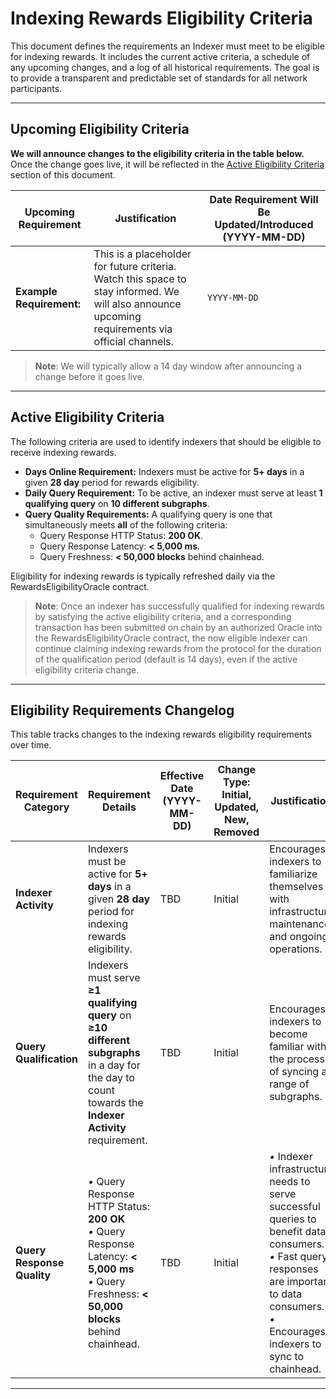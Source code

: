 # Indexing Rewards Eligibility Criteria

This document defines the requirements an Indexer must meet to be eligible for indexing rewards. It includes the current active criteria, a schedule of any upcoming changes, and a log of all historical requirements. The goal is to provide a transparent and predictable set of standards for all network participants.

---

## Upcoming Eligibility Criteria

**We will announce changes to the eligibility criteria in the table below.** Once the change goes live, it will be reflected in the [Active Eligibility Criteria](https://github.com/graphprotocol/service-quality-oracle/blob/main/ELIGIBILITY_CRITERIA.md#active-eligibility-criteria) section of this document.

| Upcoming Requirement | Justification | Date Requirement Will Be Updated/Introduced (YYYY-MM-DD) |
|----------------------|---------------|----------------------------------------------------------|
| **Example Requirement:** | This is a placeholder for future criteria. Watch this space to stay informed. We will also announce upcoming requirements via official channels. | `YYYY-MM-DD` |

> **Note**:
> We will typically allow a 14 day window after announcing a change before it goes live.

---

## Active Eligibility Criteria

The following criteria are used to identify indexers that should be eligible to receive indexing rewards.

- **Days Online Requirement:** Indexers must be active for **5+ days** in a given **28 day** period for rewards eligibility.
- **Daily Query Requirement:** To be active, an indexer must serve at least **1 qualifying query** on **10 different subgraphs**.
- **Query Quality Requirements:** A qualifying query is one that simultaneously meets **all** of the following criteria:
  - Query Response HTTP Status: **200 OK**.
  - Query Response Latency: **< 5,000 ms**.
  - Query Freshness: **< 50,000 blocks** behind chainhead.

Eligibility for indexing rewards is typically refreshed daily via the RewardsEligibilityOracle contract.

> **Note**:
> Once an indexer has successfully qualified for indexing rewards by satisfying the active eligibility criteria, and a corresponding transaction has been submitted on chain by an authorized Oracle into the RewardsEligibilityOracle contract, the now eligible indexer can continue claiming indexing rewards from the protocol for the duration of the qualification period (default is 14 days), even if the active eligibility criteria change.

---

## Eligibility Requirements Changelog

This table tracks changes to the indexing rewards eligibility requirements over time.

| Requirement Category | Requirement Details | Effective Date (YYYY-MM-DD) | Change Type: Initial, Updated, New, Removed | Justification | Notes |
|----------------------|---------------------|-----------------------------|-------------|---------------|-------|
| **Indexer Activity** | Indexers must be active for **5+ days** in a given **28 day** period for indexing rewards eligibility. | TBD | Initial | Encourages indexers to familiarize themselves with infrastructure maintenance and ongoing operations. | Planned for Rewards Eligibility Oracle launch |
| **Query Qualification** | Indexers must serve **≥1 qualifying query** on **≥10 different subgraphs** in a day for the day to count towards the **Indexer Activity** requirement. | TBD | Initial | Encourages indexers to become familiar with the process of syncing a range of subgraphs. | Planned for Rewards Eligibility Oracle launch |
| **Query Response Quality** | *•* Query Response HTTP Status: **200 OK**<br>*•* Query Response Latency: **< 5,000 ms**<br>*•* Query Freshness: **< 50,000 blocks** behind chainhead. | TBD | Initial | *•* Indexer infrastructure needs to serve successful queries to benefit data consumers.<br>*•* Fast query responses are important to data consumers.<br>*•* Encourages indexers to sync to chainhead. | Planned for Rewards Eligibility Oracle launch |

---
